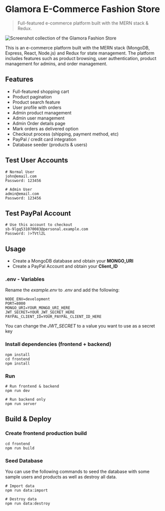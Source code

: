 # Glamora E-Commerce Fashion Store
> Full-featured e-commerce platform built with the MERN stack & Redux.

![Screenshot collection of the Glamora Fashion Store](https://i.postimg.cc/85bYP8dJ/Glamora-Preview.png)

This is an e-commerce platform built with the MERN stack (MongoDB, Express, React, Node.js) and Redux for state management. The platform includes features such as product browsing, user authentication, product management for admins, and order management.

## Features

* Full-featured shopping cart
* Product pagination
* Product search feature
* User profile with orders
* Admin product management
* Admin user management
* Admin Order details page
* Mark orders as delivered option
* Checkout process (shipping, payment method, etc)
* PayPal / credit card integration
* Database seeder (products & users)

## Test User Accounts

```
# Normal User
john@email.com
Password: 123456

# Admin User
admin@email.com
Password: 123456
```

## Test PayPal Account

```
# Use this account to checkout
sb-9lgq531070083@personal.example.com
Password: )>TVtl2L
```

## Usage

* Create a MongoDB database and obtain your **MONGO_URI** 
* Create a PayPal Account and obtain your **Client_ID**

### .env - Variables
Rename the *example.env* to *.env* and add the following:

```
NODE_ENV=development
PORT=8000
MONGO_URI=YOUR_MONGO_URI_HERE
JWT_SECRET=YOUR_JWT_SECRET_HERE
PAYPAL_CLIENT_ID=YOUR_PAYPAL_CLIENT_ID_HERE
```

You can change the *JWT_SECRET* to a value you want to use as a secret key

### Install dependencies (frontend + backend)

```
npm install
cd frontend
npm install
```

### Run 

```
# Run frontend & backend
npm run dev

# Run backend only
npm run server
```

## Build & Deploy

### Create frontend production build

```
cd frontend
npm run build
```

### Seed Database

You can use the following commands to seed the database with some sample users and products as well as destroy all data.

```
# Import data
npm run data:import

# Destroy data
npm run data:destroy
```

